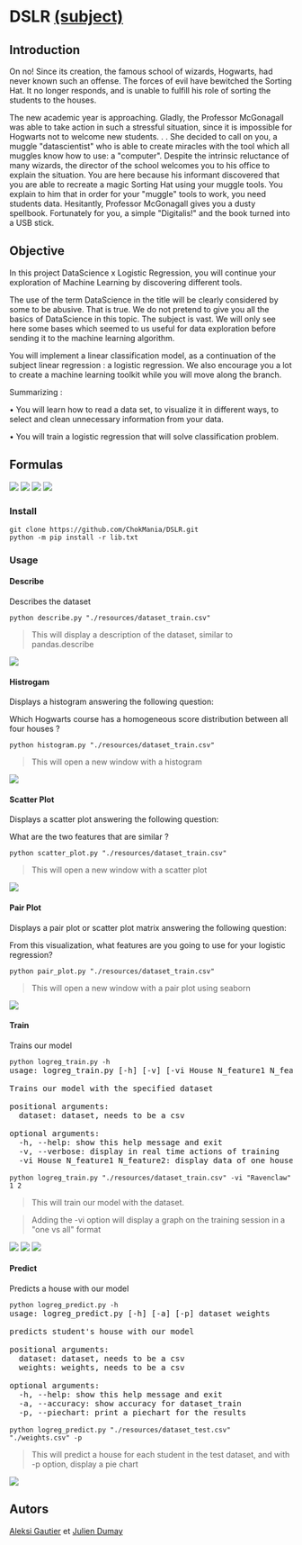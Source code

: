 # DSLR [(subject)](https://cdn.intra.42.fr/pdf/pdf/5914/DatascienceLogisticRegression.en.pdf)

## Introduction

On no! Since its creation, the famous school of wizards, Hogwarts, had never known such an offense. The forces of evil have bewitched the Sorting Hat. It no longer responds, and is unable to fulfill his role of sorting the students to the houses.

The new academic year is approaching. Gladly, the Professor McGonagall was able to take action in such a stressful situation, since it is impossible for Hogwarts not to welcome new students. . . She decided to call on you, a muggle "datascientist" who is able to create miracles with the tool which all muggles know how to use: a "computer".
Despite the intrinsic reluctance of many wizards, the director of the school welcomes you to his office to explain the situation. You are here because his informant discovered that you are able to recreate a magic Sorting Hat using your muggle tools. You explain to him that in order for your "muggle" tools to work, you need students data. Hesitantly, Professor McGonagall gives you a dusty spellbook. Fortunately for you, a simple "Digitalis!" and the book turned into a USB stick.

## Objective

In this project DataScience x Logistic Regression, you will continue your exploration of Machine Learning by discovering different tools.

The use of the term DataScience in the title will be clearly considered by some to be abusive. That is true. We do not pretend to give you all the basics of DataScience in this topic. The subject is vast. We will only see here some bases which seemed to us useful for data exploration before sending it to the machine learning algorithm.

You will implement a linear classification model, as a continuation of the subject linear regression : a logistic regression. We also encourage you a lot to create a machine learning toolkit while you will move along the branch.

Summarizing :

• You will learn how to read a data set, to visualize it in different ways, to select and
clean unnecessary information from your data.

• You will train a logistic regression that will solve classification problem.

## Formulas

<img src="./images/F0.png"/>
<img src="./images/F1.png"/>
<img src="./images/F2.png"/>
<img src="./images/F3.png"/>

### Install
<pre>
<code>git clone https://github.com/ChokMania/DSLR.git</code>
<code>python -m pip install -r lib.txt</code></pre> 

### Usage

#### Describe
Describes the dataset
<pre><code>python describe.py "./resources/dataset_train.csv"</code>
</pre>
>This will display a description of the dataset, similar to pandas.describe

<img src="./images/Figure_1.png">

#### Histrogam
Displays a histogram answering the following question:

Which Hogwarts course has a homogeneous score distribution between all four houses ?
<pre><code>python histogram.py "./resources/dataset_train.csv"</code>
</pre>
>This will open a new window with a histogram

<img src="./images/Figure_2.png">

#### Scatter Plot

Displays a scatter plot answering the following question:

What are the two features that are similar ?
<pre><code>python scatter_plot.py "./resources/dataset_train.csv"</code>
</pre>
>This will open a new window with a scatter plot 

<img src="./images/Figure_3.png">

#### Pair Plot
Displays a pair plot or scatter plot matrix answering the following question:

From this visualization, what features are you going to use for your logistic regression?
<pre><code>python pair_plot.py "./resources/dataset_train.csv"</code>
</pre>
>This will open a new window with a pair plot using seaborn

<img src="./images/Figure_4.png">

#### Train
Trains our model
<pre><code>python logreg_train.py -h</code>
usage: logreg_train.py [-h] [-v] [-vi House N_feature1 N_feature2] dataset

Trains our model with the specified dataset

positional arguments:
  dataset: dataset, needs to be a csv

optional arguments:
  -h, --help: show this help message and exit
  -v, --verbose: display in real time actions of training
  -vi House N_feature1 N_feature2: display data of one house in a separate windows

<code>python logreg_train.py "./resources/dataset_train.csv" -vi "Ravenclaw" 1 2</code>
</pre>
>This will train our model with the dataset.

>Adding the -vi option will display a graph on the training session in a "one vs all" format

<img src="./images/Figure_5.png">
<img src="./images/Figure_6.png">
<img src="./images/Figure_7.png">

#### Predict
Predicts a house with our model
<pre><code>python logreg_predict.py -h</code>
usage: logreg_predict.py [-h] [-a] [-p] dataset weights

predicts student's house with our model

positional arguments:
  dataset: dataset, needs to be a csv
  weights: weights, needs to be a csv

optional arguments:
  -h, --help: show this help message and exit
  -a, --accuracy: show accuracy for dataset_train
  -p, --piechart: print a piechart for the results

<code>python logreg_predict.py "./resources/dataset_test.csv" "./weights.csv" -p</code>
</pre>
>This will predict a house for each student in the test dataset, and with -p option, display a pie chart

<img src="./images/Figure_8.png">

## Autors
[Aleksi Gautier](https://github.com/Kelias-42) et [Julien Dumay](https://github.com/ChokMania/)